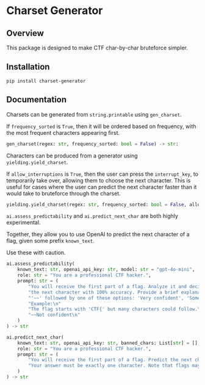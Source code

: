# Charset Generator

## Overview

This package is designed to make CTF char-by-char bruteforce simpler.

## Installation

    pip install charset-generator

## Documentation

Charsets can be generated from `string.printable` using `gen_charset`.

If `frequency_sorted` is `True`, then it will be ordered based on frequency,
with the most frequent characters appearing first.

```py
gen_charset(regex: str, frequency_sorted: bool = False) -> str:
```

Characters can be produced from a generator using `yielding.yield_charset`.

If `allow_interruptions` is `True`, then the user can press the `interrupt_key`,
to temporarily take over, allowing them to choose the next character. This is
useful for cases where the user can predict the next character faster than it
would take to bruteforce through the charset.

```py
yielding.yield_charset(regex: str, frequency_sorted: bool = False, allow_interruptions: bool = False, interrupt_key: str = "esc") -> Generator[str, None, None]:
```

`ai.assess_predictability` and `ai.predict_next_char` are both highly experimental.

Together, they allow you to use OpenAI to predict the next character of a flag,
given some prefix `known_text`.

Use these with caution.

```py
ai.assess_predictability(
    known_text: str, openai_api_key: str, model: str = "gpt-4o-mini",
    role: str = "You are a professional CTF hacker.",
    prompt: str = (
        "You will receive the first part of a flag. Analyze it and decide how confident you are in predicting "
        "the next character with 100% accuracy. Provide a brief explanation, then on a new line output exactly "
        "'~~' followed by one of these options: 'Very confident', 'Somewhat confident', or 'Not confident'.\n"
        "Example:\n"
        "The flag starts with 'CTF{' but many characters could follow.\n"
        "~~Not confident\n"
    )
) -> str
```

```py
ai.predict_next_char(
    known_text: str, openai_api_key: str, banned_chars: List[str] = [], model: str = "gpt-4o-mini",
    role: str = "You are a professional CTF hacker.",
    prompt: str = (
        "You will receive the first part of a flag. Predict the next character with no extra text. "
        "Your answer must be exactly one character. Note that flags may include leet speak or underscores.\n"
    )
) -> str
```
